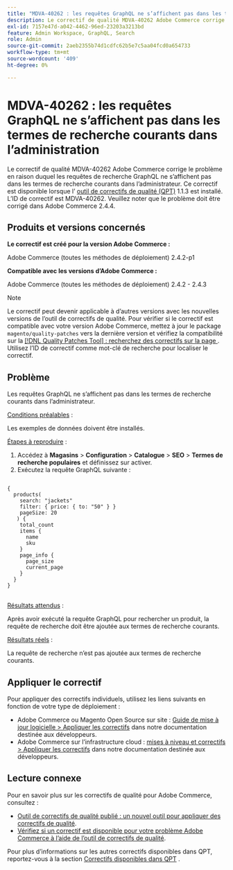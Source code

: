 ```yaml
---
title: "MDVA-40262 : les requêtes GraphQL ne s’affichent pas dans les termes de recherche les plus courants dans l’administration"
description: Le correctif de qualité MDVA-40262 Adobe Commerce corrige le problème en raison duquel les requêtes de recherche GraphQL ne s’affichent pas dans les termes de recherche courants dans l’administrateur. Ce correctif est disponible lorsque l’[outil de correctifs de qualité (QPT)](https://experienceleague.adobe.com/fr/docs/commerce-operations/upgrade-guide/patches/overview) 1.1.3 est installé. L’ID de correctif est MDVA-40262. Veuillez noter que le problème doit être corrigé dans Adobe Commerce 2.4.4.
exl-id: 7157e47d-a042-4462-96ed-23203a3213bd
feature: Admin Workspace, GraphQL, Search
role: Admin
source-git-commit: 2aeb2355b74d1cdfc62b5e7c5aa04fcd0a654733
workflow-type: tm+mt
source-wordcount: '409'
ht-degree: 0%

---
```


# MDVA-40262 : les requêtes GraphQL ne s’affichent pas dans les termes de recherche courants dans l’administration

Le correctif de qualité MDVA-40262 Adobe Commerce corrige le problème en raison duquel les requêtes de recherche GraphQL ne s’affichent pas dans les termes de recherche courants dans l’administrateur. Ce correctif est disponible lorsque l’ [outil de correctifs de qualité (QPT)](https://experienceleague.adobe.com/fr/docs/commerce-operations/upgrade-guide/patches/overview) 1.1.3 est installé. L’ID de correctif est MDVA-40262. Veuillez noter que le problème doit être corrigé dans Adobe Commerce 2.4.4.

## Produits et versions concernés

**Le correctif est créé pour la version Adobe Commerce :**

Adobe Commerce (toutes les méthodes de déploiement) 2.4.2-p1

**Compatible avec les versions d’Adobe Commerce :**

Adobe Commerce (toutes les méthodes de déploiement) 2.4.2 - 2.4.3

>[!NOTE]
>
>Le correctif peut devenir applicable à d’autres versions avec les nouvelles versions de l’outil de correctifs de qualité. Pour vérifier si le correctif est compatible avec votre version Adobe Commerce, mettez à jour le package `magento/quality-patches` vers la dernière version et vérifiez la compatibilité sur la [[!DNL Quality Patches Tool] : recherchez des correctifs sur la page ](https://experienceleague.adobe.com/tools/commerce-quality-patches/index.html?lang=fr). Utilisez l’ID de correctif comme mot-clé de recherche pour localiser le correctif.

## Problème

Les requêtes GraphQL ne s’affichent pas dans les termes de recherche courants dans l’administrateur.

<u>Conditions préalables</u> :

Les exemples de données doivent être installés.

<u>Étapes à reproduire</u> :

1. Accédez à **Magasins** > **Configuration** > **Catalogue** > **SEO** > **Termes de recherche populaires** et définissez sur activer.
1. Exécutez la requête GraphQL suivante :

<pre>
<code class="language-graphql">
&lbrace;
  products(
    search: "jackets"
    filter: { price: { to: "50" } }
    pageSize: 20
   ) &lbrace;
    total_count
    items &lbrace;
      name
      sku
    &rbrace;
    page_info &lbrace;
      page_size
      current_page
    &rbrace;
  &rbrace;
&rbrace;
</code>
</pre>

<u>Résultats attendus</u> :

Après avoir exécuté la requête GraphQL pour rechercher un produit, la requête de recherche doit être ajoutée aux termes de recherche courants.

<u>Résultats réels</u> :

La requête de recherche n’est pas ajoutée aux termes de recherche courants.

## Appliquer le correctif

Pour appliquer des correctifs individuels, utilisez les liens suivants en fonction de votre type de déploiement :

* Adobe Commerce ou Magento Open Source sur site : [Guide de mise à jour logicielle > Appliquer les correctifs](https://experienceleague.adobe.com/fr/docs/commerce-operations/tools/quality-patches-tool/usage) dans notre documentation destinée aux développeurs.
* Adobe Commerce sur l’infrastructure cloud : [mises à niveau et correctifs > Appliquer les correctifs](https://experienceleague.adobe.com/fr/docs/commerce-cloud-service/user-guide/develop/upgrade/apply-patches) dans notre documentation destinée aux développeurs.

## Lecture connexe

Pour en savoir plus sur les correctifs de qualité pour Adobe Commerce, consultez :

* [Outil de correctifs de qualité publié : un nouvel outil pour appliquer des correctifs de qualité](/help/announcements/adobe-commerce-announcements/magento-quality-patches-released-new-tool-to-self-serve-quality-patches.md).
* [Vérifiez si un correctif est disponible pour votre problème Adobe Commerce à l’aide de l’outil de correctifs de qualité](/help/support-tools/patches-available-in-qpt-tool/check-patch-for-magento-issue-with-magento-quality-patches.md).

Pour plus d’informations sur les autres correctifs disponibles dans QPT, reportez-vous à la section [Correctifs disponibles dans QPT](https://support.magento.com/hc/en-us/sections/360010506631-Patches-available-in-QPT-tool-) .
